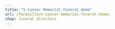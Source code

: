 ```yaml
---
title: "S Connor Memorial Funeral Home"
url: /farmville/s-connor-memorial-funeral-home/
shop: funeral directors
---
```

